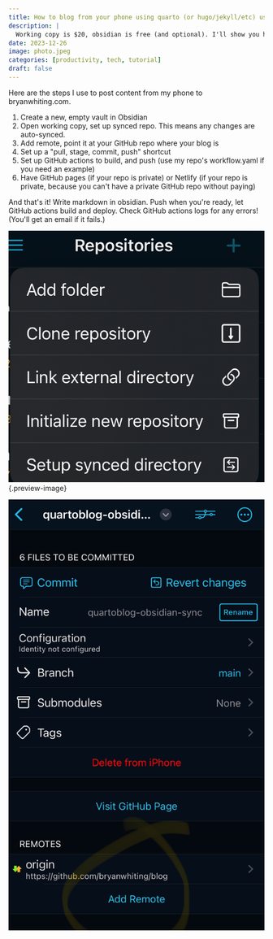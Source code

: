 ```yaml
---
title: How to blog from your phone using quarto (or hugo/jekyll/etc) using Working Copy and Obsidian
description: |
  Working copy is $20, obsidian is free (and optional). I'll show you how to set this up (iPhone only I think?)
date: 2023-12-26
image: photo.jpeg
categories: [productivity, tech, tutorial]
draft: false
---
```


Here are the steps I use to post content from my phone to bryanwhiting.com. 

1. Create a new, empty vault in Obsidian
2. Open working copy, set up synced repo. This means any changes are auto-synced. 
3. Add remote, point it at your GitHub repo where your blog is
4. Set up a "pull, stage, commit, push" shortcut 
5. Set up GitHub actions to build, and push (use my repo's workflow.yaml if you need an example)
6. Have GitHub pages (if your repo is private) or Netlify (if your repo is private, because you can't have a private GitHub repo without paying)

And that's it! Write markdown in obsidian. Push when you're ready, let GitHub actions build and deploy. Check GitHub actions logs for any errors! (You'll get an email if it fails.)

![Set up synced repo](photo.jpeg){.preview-image}

![Link the repo](repo.jpeg)



